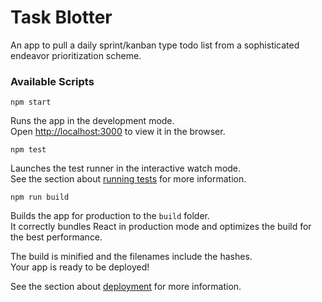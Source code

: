 # Task Blotter 
An app to pull a daily sprint/kanban type todo list from a sophisticated 
endeavor prioritization scheme.


### Available Scripts
`npm start`

Runs the app in the development mode.\
Open [http://localhost:3000](http://localhost:3000) to view it in the browser.

`npm test`

Launches the test runner in the interactive watch mode.\
See the section about [running tests](https://facebook.github.io/create-react-app/docs/running-tests) for more information.

`npm run build`

Builds the app for production to the `build` folder.\
It correctly bundles React in production mode and optimizes the build for the best performance.

The build is minified and the filenames include the hashes.\
Your app is ready to be deployed!

See the section about [deployment](https://facebook.github.io/create-react-app/docs/deployment) for more information.
